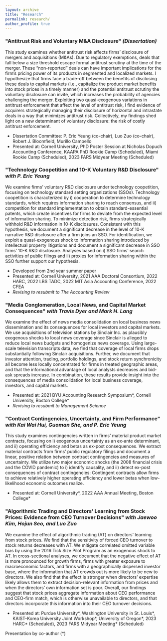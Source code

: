 ```yaml
---
layout: archive
title: "Research"
permalink: research/
author_profile: true
---
```


### "Antitrust Risk and Voluntary M&A Disclosure" <em>(Dissertation)</em>
This study examines whether antitrust risk affects firms’ disclosure of mergers and acquisitions (M&As). Due to regulatory exemptions, deals that fall below a size threshold escape formal antitrust scrutiny at the time of the merger. These “non-reported” deals can have important implications for the firm’s pricing power of its products in segmented and localized markets. I hypothesize that firms face a trade-off between the benefits of disclosing these deals to capital markets (i.e., capitalize the product market benefits into stock prices in a timely manner) and the potential antitrust scrutiny the voluntary disclosure can invite, which increases the probability of agencies challenging the merger. Exploiting two quasi-exogenous variations in antitrust enforcement that affect the level of antitrust risk, I find evidence of acquirers strategically managing their disclosure of horizontal and intrastate deals in a way that minimizes antitrust risk. Collectively, my findings shed light on a new determinant of voluntary disclosure: the risk of costly antitrust enforcement.
  * Dissertation Committee: P. Eric Yeung (co-chair), Luo Zuo (co-chair), Robert J. Bloomfield, Murillo Campello
  * Presented at: Cornell University, PhD Poster Session at Nicholas Dopuch Accounting Conference, KAAPA PhD Rookie Camp (Scheduled), Miami Rookie Camp (Scheduled), 2023 FARS Midyear Meeting (Scheduled)

### "Technology Coopetition and 10-K Voluntary R&D Disclosure" <em>with P. Eric Yeung</em>
We examine firms’ voluntary R&D disclosure under technology coopetition, focusing on technology standard setting organizations (SSOs). Technology coopetition is characterized by i) cooperation to determine technology standards, which requires information sharing to reach consensus, and ii) competition for standard implementation to obtain standard-essential patents, which create incentives for firms to deviate from the expected level of information sharing. To minimize detection risk, firms strategically withhold R&D information in 10-K disclosures. Consistent with this hypothesis, we document a significant decrease in the level of 10-K narrative R&D disclosure after a firm joins an SSO. For identification, we exploit a quasi-exogenous shock to information sharing introduced by intellectual property litigations and document a significant decrease in SSO firms’ 10-K R&D disclosure. Analyses based on i) SSO firms’ search activities of public filings and ii) proxies for information sharing within the SSO further support our hypothesis.
  * Developed from 2nd year summer paper
  * Presented at: Cornell University, 2021 AAA Doctoral Consortium, 2022 HARC, 2022 LBS TADC, 2022 MIT Asia Accounting Conference, 2022 CFEA
  * <em>Revising to resubmit to The Accounting Review</em>

### "Media Conglomeration, Local News, and Capital Market Consequences" <em>with Travis Dyer and Mark H. Lang</em>
We examine the effect of news media consolidation on local business news dissemination and its consequences for local investors and capital markets. We use acquisitions of television stations by Sinclair Inc. as plausibly exogenous shocks to local news coverage since Sinclair is alleged to reduce local news budgets and homogenize news coverage. Using large-scale television transcripts data, we find that coverage of local firms drops substantially following Sinclair acquisitions. Further, we document that investor attention, trading, portfolio holdings, and stock return synchronicity all become less locally concentrated for firms in treated geographic areas, and that the informational advantage of local analysts decreases and bid-ask spreads increase. In combination, these results provide insight into the consequences of media consolidation for local business coverage, investors, and capital markets.
  * Presented at: 2021 BYU Accounting Research Symposium\*, Cornell University, Boston College\* 
  * <em>Revising to resubmit to Management Science</em>

### "Contract Contingencies, Uncertainty, and Firm Performance" <em>with Kai Wai Hui, Guoman She, and P. Eric Yeung</em>
This study examines contingencies written in firms’ material product market contracts, focusing on i) exogenous uncertainty as an ex-ante determinant, and ii) operating efficiency and betas as ex-post consequences. We extract material contracts from firms’ public regulatory filings and document a linear, positive relation between contract contingencies and measures of uncertainty. We utilize two major economic shocks (the 2008 financial crisis and the COVID pandemic) to i) identify causality, and ii) detect ex-post consequences of contract contingencies: Contingent contracts allow firms to achieve relatively higher operating efficiency and lower betas when low-likelihood economic outcomes realize.
* Presented at: Cornell University\*, 2022 AAA Annual Meeting, Boston College\*

### "Algorithmic Trading and Directors’ Learning from Stock Prices: Evidence from CEO Turnover Decisions" <em>with Jaewoo Kim, Hojun Seo, and Luo Zuo </em>
We examine the effect of algorithmic trading (AT) on directors’ learning from stock prices. We find that the sensitivity of forced CEO turnover to stock returns decreases with AT. We mitigate correlated omitted variable bias by using the 2016 Tick Size Pilot Program as an exogenous shock to AT. In cross-sectional analyses, we document that the negative effect of AT is more pronounced for growth firms, firms with greater exposure to macroeconomic factors, and firms with a geographically dispersed investor base, where the information that AT crowds out is more likely to be new to directors. We also find that the effect is stronger when directors’ expertise likely allows them to extract decision-relevant information from prices and when the directors’ own information set is poor. Overall, our findings suggest that stock prices aggregate information about CEO performance and CEO-firm match, which is otherwise unavailable to directors, and that directors incorporate this information into their CEO turnover decisions.
  * Presented at: Purdue University\*, Washington University in St. Louis\*, KAIST-Korea University Joint Workshop\*, University of Oregon\*, 2023 HARC\* (Scheduled), 2023 FARS Midyear Meeting\* (Scheduled)


Presentation by co-author (*)